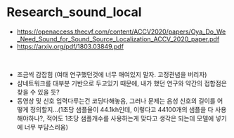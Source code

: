 # Research_sound_local
* https://openaccess.thecvf.com/content/ACCV2020/papers/Oya_Do_We_Need_Sound_for_Sound_Source_Localization_ACCV_2020_paper.pdf
* https://arxiv.org/pdf/1803.03849.pdf
<br/>

* 조금씩 감잡힘 (여태 연구했던것에 너무 매여있지 말자. 고정관념을 버리자)
* 샴네트워크를 대부분 기반으로 두고있기 때문에, 내가 했던 연구와 약간의 접합점은 찾을 수 있을 듯?
* 동영상 및 신호 입력다루는건 코딩다해놓음, 그러나 문제는 음성 신호의 길이를 어떻게 정의할지...(1초당 샘플율이 44.1kh인데, 이렇다고 44100개의 샘플을 다 사용해야하나?, 적어도 1초당 샘플개수를 사용하는게 맞다고 생각은 되는데 모델에 넣기에 너무 부담스러움)
